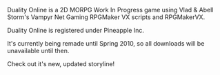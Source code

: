 Duality Online is a 2D MORPG Work In Progress game using Vlad & Abell Storm's Vampyr Net Gaming RPGMaker VX scripts and RPGMakerVX.

Duality Online is registered under Pineapple Inc.

It's currently being remade until Spring 2010, so all downloads will be unavailable until then.

Check out it's new, updated storyline!